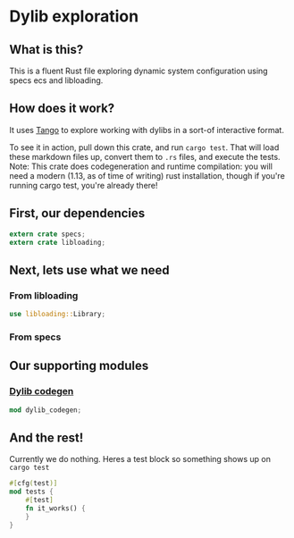 # Dylib exploration

## What is this?
This is a fluent Rust file exploring dynamic system configuration using specs ecs and libloading.

## How does it work?
It uses [Tango](https://github.com/pnkfelix/tango) to explore working with dylibs in a sort-of interactive format.

To see it in action, pull down this crate, and run `cargo test`. That will load these markdown files up, convert them to `.rs` files, and execute the tests. Note: This crate does codegeneration and runtime compilation: you will need a modern (1.13, as of time of writing) rust installation, though if you're running cargo test, you're already there!

## First, our dependencies
```rust
extern crate specs;
extern crate libloading;
```

## Next, lets use what we need

### From libloading
```rust
use libloading::Library;
```

### From specs

## Our supporting modules
### [Dylib codegen](./dylib_codegen)
```rust
mod dylib_codegen;
```

## And the rest!

Currently we do nothing. Heres a test block so something shows up on `cargo test`

```rust
#[cfg(test)]
mod tests {
    #[test]
    fn it_works() {
    }
}
```
